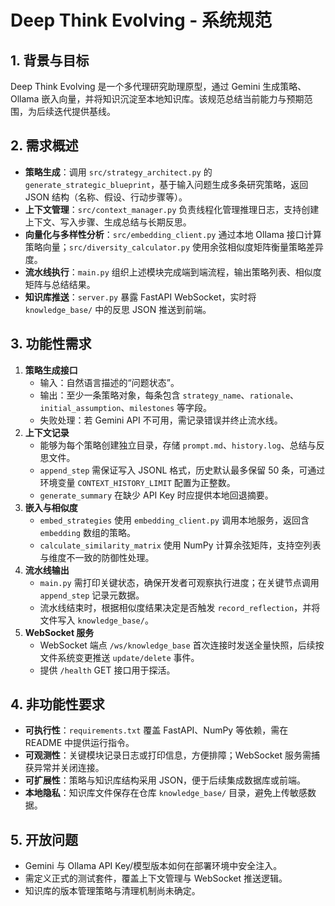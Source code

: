 # Deep Think Evolving - 系统规范

## 1. 背景与目标
Deep Think Evolving 是一个多代理研究助理原型，通过 Gemini 生成策略、Ollama 嵌入向量，并将知识沉淀至本地知识库。该规范总结当前能力与预期范围，为后续迭代提供基线。

## 2. 需求概述
- **策略生成**：调用 `src/strategy_architect.py` 的 `generate_strategic_blueprint`，基于输入问题生成多条研究策略，返回 JSON 结构（名称、假设、行动步骤等）。
- **上下文管理**：`src/context_manager.py` 负责线程化管理推理日志，支持创建上下文、写入步骤、生成总结与长期反思。
- **向量化与多样性分析**：`src/embedding_client.py` 通过本地 Ollama 接口计算策略向量；`src/diversity_calculator.py` 使用余弦相似度矩阵衡量策略差异度。
- **流水线执行**：`main.py` 组织上述模块完成端到端流程，输出策略列表、相似度矩阵与总结结果。
- **知识库推送**：`server.py` 暴露 FastAPI WebSocket，实时将 `knowledge_base/` 中的反思 JSON 推送到前端。

## 3. 功能性需求
1. **策略生成接口**
   - 输入：自然语言描述的“问题状态”。
   - 输出：至少一条策略对象，每条包含 `strategy_name`、`rationale`、`initial_assumption`、`milestones` 等字段。
   - 失败处理：若 Gemini API 不可用，需记录错误并终止流水线。
2. **上下文记录**
   - 能够为每个策略创建独立目录，存储 `prompt.md`、`history.log`、总结与反思文件。
   - `append_step` 需保证写入 JSONL 格式，历史默认最多保留 50 条，可通过环境变量 `CONTEXT_HISTORY_LIMIT` 配置为正整数。
   - `generate_summary` 在缺少 API Key 时应提供本地回退摘要。
3. **嵌入与相似度**
   - `embed_strategies` 使用 `embedding_client.py` 调用本地服务，返回含 `embedding` 数组的策略。
   - `calculate_similarity_matrix` 使用 NumPy 计算余弦矩阵，支持空列表与维度不一致的防御性处理。
4. **流水线输出**
   - `main.py` 需打印关键状态，确保开发者可观察执行进度；在关键节点调用 `append_step` 记录元数据。
   - 流水线结束时，根据相似度结果决定是否触发 `record_reflection`，并将文件写入 `knowledge_base/`。
5. **WebSocket 服务**
   - WebSocket 端点 `/ws/knowledge_base` 首次连接时发送全量快照，后续按文件系统变更推送 `update/delete` 事件。
   - 提供 `/health` GET 接口用于探活。

## 4. 非功能性要求
- **可执行性**：`requirements.txt` 覆盖 FastAPI、NumPy 等依赖，需在 README 中提供运行指令。
- **可观测性**：关键模块记录日志或打印信息，方便排障；WebSocket 服务需捕获异常并关闭连接。
- **可扩展性**：策略与知识库结构采用 JSON，便于后续集成数据库或前端。
- **本地隐私**：知识库文件保存在仓库 `knowledge_base/` 目录，避免上传敏感数据。

## 5. 开放问题
- Gemini 与 Ollama API Key/模型版本如何在部署环境中安全注入。
- 需定义正式的测试套件，覆盖上下文管理与 WebSocket 推送逻辑。
- 知识库的版本管理策略与清理机制尚未确定。
